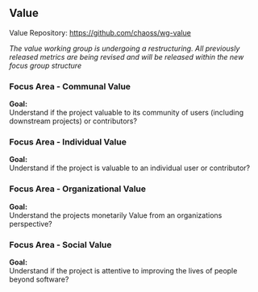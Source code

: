 ## Value
Value Repository: https://github.com/chaoss/wg-value

_The value working group is undergoing a restructuring. All previously released metrics are being revised and will be released within the new focus group structure_

### Focus Area - Communal Value

**Goal:**  
Understand if the project valuable to its community of users (including downstream projects) or contributors?  

### Focus Area - Individual Value

**Goal:**  
Understand if the project is valuable to an individual user or contributor?

### Focus Area - Organizational Value

**Goal:**  
Understand  the projects monetarily Value from an organizations perspective?

### Focus Area - Social Value

**Goal:**  
Understand if the project is attentive to improving the lives of people beyond software?

